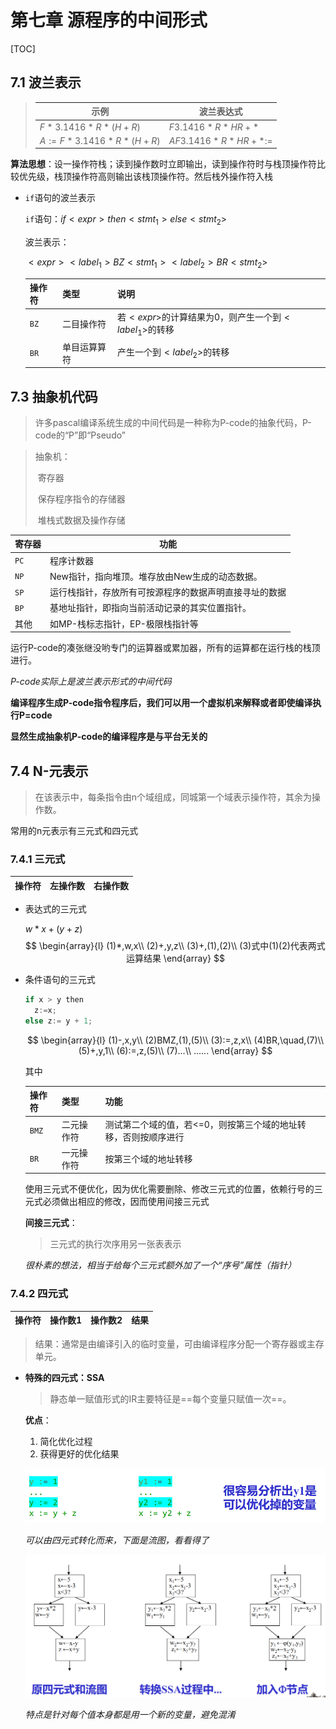 # 第七章 源程序的中间形式

[TOC]

## 7.1 波兰表示

> | 示例                  | 波兰表达式          |
> | --------------------- | ------------------- |
> | $F*3.1416*R*(H+R)$    | $F3.1416*R*HR+*$    |
> | $A:=F*3.1416*R*(H+R)$ | $AF3.1416*R*HR+*:=$ |

**算法思想**：设一操作符栈；读到操作数时立即输出，读到操作符时与栈顶操作符比较优先级，栈顶操作符高则输出该栈顶操作符。然后栈外操作符入栈

- `if`语句的波兰表示

  `if`语句：$if<expr>then<stmt_1>else<stmt_2>$

  波兰表示：

  $<expr><label_1>BZ<stmt_1><label_2>BR<stmt_2>$

  | 操作符 | 类型         | 说明                                                   |
  | ------ | ------------ | ------------------------------------------------------ |
  | `BZ`   | 二目操作符   | 若$<expr>$的计算结果为0，则产生一个到$<label_1>$的转移 |
  | `BR`   | 单目运算算符 | 产生一个到$<label_2>$的转移                            |

## 7.3 抽象机代码

> 许多pascal编译系统生成的中间代码是一种称为P-code的抽象代码，P-code的“P”即“Pseudo”

>抽象机：
>
>​		寄存器
>
>​		保存程序指令的存储器
>
>​		堆栈式数据及操作存储

| 寄存器 | 功能                                                   |
| ------ | ------------------------------------------------------ |
| `PC`   | 程序计数器                                             |
| `NP`   | New指针，指向堆顶。堆存放由New生成的动态数据。         |
| `SP`   | 运行栈指针，存放所有可按源程序的数据声明直接寻址的数据 |
| `BP`   | 基地址指针，即指向当前活动记录的其实位置指针。         |
| 其他   | 如MP-栈标志指针，EP-极限栈指针等                       |

运行P-code的凑张继没哟专门的运算器或累加器，所有的运算都在运行栈的栈顶进行。

*P-code实际上是波兰表示形式的中间代码*

**编译程序生成P-code指令程序后，我们可以用一个虚拟机来解释或者即使编译执行P=code**

**显然生成抽象机P-code的编译程序是与平台无关的**

## 7.4 N-元表示

> 在该表示中，每条指令由n个域组成，同城第一个域表示操作符，其余为操作数。

常用的n元表示有三元式和四元式

### 7.4.1 三元式

| 操作符 | 左操作数 | 右操作数 |
| ------ | -------- | -------- |

- 表达式的三元式

  $w*x+(y+z)$
  $$
  \begin{array}{l}
  (1)*,w,x\\
  (2)+,y,z\\
  (3)+,(1),(2)\\
  (3)式中(1)(2)代表两式运算结果
  \end{array}
  $$

- 条件语句的三元式

  ```python
  if x > y then
  	z:=x;
  else z:= y + 1;
  ```

  $$
  \begin{array}{l}
  (1)-,x,y\\
  (2)BMZ,(1),(5)\\
  (3):=,z,x\\
  (4)BR,\quad,(7)\\
  (5)+,y,1\\
  (6):=,z,(5)\\
  (7)...\\
  ......
  \end{array}
  $$

  其中

  | 操作符 | 类型       | 功能                                                         |
  | ------ | ---------- | ------------------------------------------------------------ |
  | `BMZ`  | 二元操作符 | 测试第二个域的值，若<=0，则按第三个域的地址转移，否则按顺序进行 |
  | `BR`   | 一元操作符 | 按第三个域的地址转移                                         |

  使用三元式不便优化，因为优化需要删除、修改三元式的位置，依赖行号的三元式必须做出相应的修改，因而使用间接三元式

  **间接三元式**：

  > 三元式的执行次序用另一张表表示

  *很朴素的想法，相当于给每个三元式额外加了一个“序号”属性（指针）*

  

### 7.4.2 四元式

| 操作符 | 操作数1 | 操作数2 | 结果 |
| ------ | ------- | ------- | ---- |

> 结果：通常是由编译引入的临时变量，可由编译程序分配一个寄存器或主存单元。

- **特殊的四元式：SSA**

  > 静态单一赋值形式的IR主要特征是==每个变量只赋值一次==。

  **优点**：

  1. 简化优化过程
  2. 获得更好的优化结果

  ![image-20231001223404375](./img/image-20231001223404375-1696170845597-15.png)

  *可以由四元式转化而来，下面是流图，看看得了*

  ![image-20231001223450430](./img/image-20231001223450430-1696170891553-17.png)

  *特点是针对每个值本身都是用一个新的变量，避免混淆*

